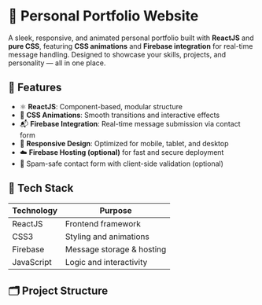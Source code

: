 # 🚀 Personal Portfolio Website

A sleek, responsive, and animated personal portfolio built with **ReactJS** and **pure CSS**, featuring **CSS animations** and **Firebase integration** for real-time message handling. Designed to showcase your skills, projects, and personality — all in one place.

## 🌟 Features

- ⚛️ **ReactJS**: Component-based, modular structure
- 🎨 **CSS Animations**: Smooth transitions and interactive effects
- 📬 **Firebase Integration**: Real-time message submission via contact form
- 📱 **Responsive Design**: Optimized for mobile, tablet, and desktop
- ☁️ **Firebase Hosting (optional)** for fast and secure deployment
- 🔐 Spam-safe contact form with client-side validation (optional)

<!-- Replace with your actual screenshot or demo GIF -->


## 🔧 Tech Stack

| Technology   | Purpose                        |
|--------------|--------------------------------|
| ReactJS      | Frontend framework             |
| CSS3         | Styling and animations         |
| Firebase     | Message storage & hosting      |
| JavaScript   | Logic and interactivity        |

## 🗂️ Project Structure

